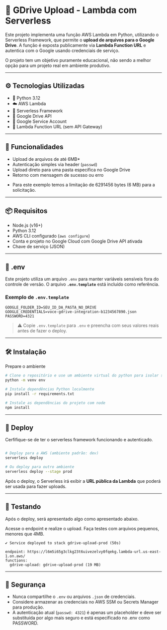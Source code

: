 # 📂 GDrive Upload - Lambda com Serverless

Este projeto implementa uma função AWS Lambda em Python, utilizando o Serverless Framework, que permite o **upload de arquivos para o Google Drive**. A função é exposta publicamente via **Lambda Function URL** e autentica com o Google usando credenciais de serviço.

O projeto tem um objetivo puramente educacional, não sendo a melhor opção para um projeto real em ambiente produtivo.

---

## ⚙️ Tecnologias Utilizadas

- 🐍 Python 3.12
- ☁️ AWS Lambda
- 🧩 Serverless Framework
- 📁 Google Drive API
- 🔐 Google Service Account
- 🔄 Lambda Function URL (sem API Gateway)

---

## 🚀 Funcionalidades

- Upload de arquivos de até 6MB*
- Autenticação simples via header (`passwd`)
- Upload direto para uma pasta específica no Google Drive
- Retorno com mensagem de sucesso ou erro

* Para este exemplo temos a limitação de 6291456 bytes (6 MB) para a solicitação.

---

## 📦 Requisitos

- Node.js (v16+)
- Python 3.12
- AWS CLI configurado (`aws configure`)
- Conta e projeto no Google Cloud com Google Drive API ativada
- Chave de serviço (JSON)

---

## 📄 .env

Este projeto utiliza um arquivo `.env` para manter variáveis sensíveis fora do controle de versão. O arquivo **`.env.template`** está incluído como referência.

### Exemplo de `.env.template`

```env
GOOGLE_FOLDER_ID=SEU_ID_DA_PASTA_NO_DRIVE
GOOGLE_CREDENTIALS=voce-gdrive-integration-b1234567890.json
PASSWORD=4321
````

> ⚠️ Copie `.env.template` para `.env` e preencha com seus valores reais antes de fazer o deploy.

---

## 🛠️ Instalação

Prepare o ambiente

```bash
# Clone o repositório e use um ambiente virtual do python para isolar suas depedências. 
python -m venv env

# Instale dependências Python localmente
pip install -r requirements.txt

# Instale as dependências do projeto com node
npm install
```

---

## 🚀 Deploy

Cerfifique-se de ter o serverless framework funcionando e autenticado.

```bash

# Deploy para a AWS (ambiente padrão: dev)
serverless deploy

# Ou deploy para outro ambiente
serverless deploy --stage prod
```

Após o deploy, o Serverless irá exibir a **URL pública da Lambda** que poderá ser usada para fazer uploads.

---


## 🧪 Testando

Após o deploy, será apresentado algo como apresentado abaixo.

Acesse o endpoint e realize o upload. Faça testes com arquivos pequenos, menores que 4MB.

```
✔ Service deployed to stack gdrive-upload-prod (50s)

endpoint: https://l6m5i65g3clkg23t6uivezelvy0fqekg.lambda-url.us-east-1.on.aws/
functions:
  gdrive-upload: gdrive-upload-prod (19 MB)
```

---

## 🔐 Segurança

* Nunca compartilhe o `.env` ou arquivos `.json` de credenciais.
* Considere armazenar as credenciais no AWS SSM ou Secrets Manager para produção.
* A autenticação atual (`passwd: 4321`) é apenas um placeholder e deve ser substituída por algo mais seguro e está especificado no .env como PASSWORD.
